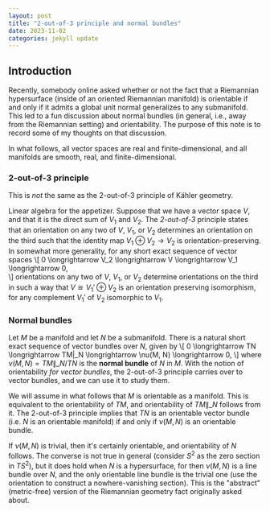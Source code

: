 ```yaml
---
layout: post
title: "2-out-of-3 principle and normal bundles"
date: 2023-11-02
categories: jekyll update
---
```


## Introduction

Recently, somebody online asked whether or not the fact that a Riemannian hypersurface (inside of an oriented Riemannian manifold) is orientable if and only if it admits a global unit normal generalizes to any submanifold. This led to a fun discussion about normal bundles (in general, i.e., away from the Riemannian setting) and orientability. The purpose of this note is to record some of my thoughts on that discussion. 

In what follows, all vector spaces are real and finite-dimensional, and all manifolds are smooth, real, and finite-dimensional.

### 2-out-of-3 principle 

This is <em>not</em> the same as the 2-out-of-3 principle of Kähler geometry.

Linear algebra for the appetizer. Suppose that we have a vector space $V$, and that it is the direct sum of $V_1$ and $V_2$. The <em>2-out-of-3</em> principle states that an orientation on any two of $V$, $V_1$, or $V_2$ determines an orientation on the third such that the identity map $V_1 \oplus V_2 \to V_2$ is orientation-preserving. In somewhat more generality, for any short exact sequence of vector spaces 
\\[
  0 \longrightarrow V_2 \longrightarrow V \longrightarrow V_1 \longrightarrow 0,  
\\]
orientations on any two of $V$, $V_1$, or $V_2$ determine orientations on the third in such a way that $V \cong V_1' \oplus V_2$ is an orientation preserving isomorphism, for any complement $V_1'$ of $V_2$ isomorphic to $V_1$.

### Normal bundles

Let $M$ be a manifold and let $N$ be a submanifold. There is a natural short exact sequence of vector bundles over $N$, given by 
\\[
  0 \longrightarrow TN \longrightarrow TM\|\_N \longrightarrow \nu(M, N) \longrightarrow 0,
\\]
where $\nu(M, N) = TM\|\_N / TN$ is the <strong>normal bundle</strong> of $N$ in $M$. With the notion of orientability <em>for vector bundles</em>, the 2-out-of-3 principle carries over to vector bundles, and we can use it to study them. 

We will assume in what follows that $M$ is orientable as a manifold. This is equivalent to the orientability of $TM$, and orientability of $TM\|\_N$ follows from it. The 2-out-of-3 principle implies that $TN$ is an orientable vector bundle (i.e. $N$ is an orientable manifold) if and only if $\nu(M, N)$ is an orientable bundle. 

If $\nu(M, N)$ is trivial, then it's certainly orientable, and orientability of $N$ follows. The converse is not true in general (consider $S^2$ as the zero section in $TS^2$), but it does hold when $N$ is a hypersurface, for then $\nu(M, N)$ is a line bundle over $N$, and the only orientable line bundle is the trivial one (use the orientation to construct a nowhere-vanishing section). This is the "abstract" (metric-free) version of the Riemannian geometry fact originally asked about.



<!-- Need to use double backslash square bracket. Setting displayMath: [['\[', '\]']] in default.html 
correctly made it so that \[ and \] would delimit displayed math, but then it would read any square
brackets inside the delimiters as a delimiter itself. Of course, escaping didn't work.
-->


